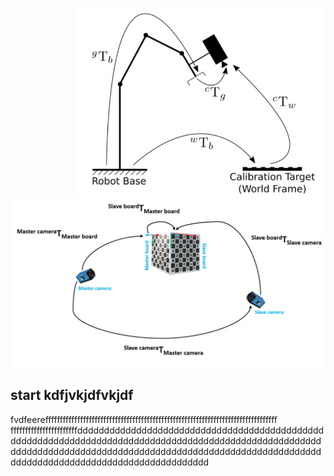 
<p align="right">
<img align="center" src="Images/hande.png" width="400"> 
<img align="center" src="Images/nonOverlapping.png" width="500">
</p>


## start kdfjvkjdfvkjdf
fvdfeereffffffffffffffffffffffffffffffffffffffffffffffffffffffffffffffffffffffffffffffff
fffffffffffffffffffffffddddddddddddddddddddddddddddddddddddddddddddddddddddddddddddddddddddddddddddddddddddddddddddddddddddddddddddddddddddddddddddddddddddddddddddddddddddddddddddddddddddddddddddddddddddddddddddddddddddddd




